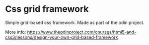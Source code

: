 # Css grid framework

Simple grid-based css framework. Made as part of the odin project.

More info: https://www.theodinproject.com/courses/html5-and-css3/lessons/design-your-own-grid-based-framework